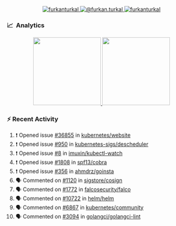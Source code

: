 <p align="center">
  <a href="https://linkedin.com/in/furkanturkal" target="blank">
    <img src="https://img.shields.io/badge/linkedin-%230077B5.svg?&style=for-the-badge&logo=linkedin&logoColor=white" alt="furkanturkal" />
  </a>
  <a href="https://medium.com/@furkan.turkal" target="blank">
    <img src="https://img.shields.io/badge/medium-%2312100E.svg?&style=for-the-badge&logo=medium&logoColor=white" alt="@furkan.turkal" />
  </a>
  <a href="https://twitter.com/furkanturkaI" target="blank">
    <img src="https://img.shields.io/badge/Twitter-1DA1F2?style=for-the-badge&logo=twitter&logoColor=white" alt="furkanturkaI" />
  </a>
</p>

### 📈 &nbsp;Analytics

<p align="center">
  <a href="https://coderstats.net/github/#Dentrax">
    <img height="180em" src="https://github-readme-stats-eight-theta.vercel.app/api?username=Dentrax&show_icons=true&theme=algolia&include_all_commits=true&count_private=true&line_height=26"/>
    <img height="180em" src="https://github-readme-stats-eight-theta.vercel.app/api/top-langs/?username=Dentrax&layout=compact&langs_count=8&theme=algolia&line_height=26"/>
  </a>
</p>

### :zap: Recent Activity

<!--START_SECTION:activity-->
1. ❗️ Opened issue [#36855](https://github.com/kubernetes/website/issues/36855) in [kubernetes/website](https://github.com/kubernetes/website)
2. ❗️ Opened issue [#950](https://github.com/kubernetes-sigs/descheduler/issues/950) in [kubernetes-sigs/descheduler](https://github.com/kubernetes-sigs/descheduler)
3. ❗️ Opened issue [#8](https://github.com/imuxin/kubectl-watch/issues/8) in [imuxin/kubectl-watch](https://github.com/imuxin/kubectl-watch)
4. ❗️ Opened issue [#1808](https://github.com/spf13/cobra/issues/1808) in [spf13/cobra](https://github.com/spf13/cobra)
5. ❗️ Opened issue [#356](https://github.com/ahmdrz/goinsta/issues/356) in [ahmdrz/goinsta](https://github.com/ahmdrz/goinsta)
6. 🗣 Commented on [#1120](https://github.com/sigstore/cosign/issues/1120) in [sigstore/cosign](https://github.com/sigstore/cosign)
7. 🗣 Commented on [#1772](https://github.com/falcosecurity/falco/issues/1772) in [falcosecurity/falco](https://github.com/falcosecurity/falco)
8. 🗣 Commented on [#10722](https://github.com/helm/helm/issues/10722) in [helm/helm](https://github.com/helm/helm)
9. 🗣 Commented on [#6867](https://github.com/kubernetes/community/issues/6867) in [kubernetes/community](https://github.com/kubernetes/community)
10. 🗣 Commented on [#3094](https://github.com/golangci/golangci-lint/issues/3094) in [golangci/golangci-lint](https://github.com/golangci/golangci-lint)
<!--END_SECTION:activity-->
